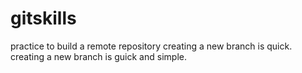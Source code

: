 # gitskills
practice to build a remote repository
creating a new branch is quick.
creating a new branch is guick and simple.